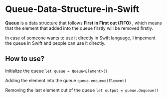 # Queue-Data-Structure-in-Swift

**Queue** is a data structure that follows **First in First out (FIFO)** , which means that the element that added into the queue firstly will be removed firstly.

In case of someone wants to use it directly in Swift language, I impement the queue in Swift and people can use it directly. 

## How to use?

Initialize the queue
`let queue = Queue<Element>()`

Adding the element into the queue
`queue.enqueue(Element)`

Removing the last element out of the queue
`let output = queue.dequeue()`

